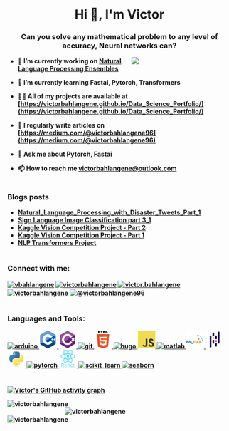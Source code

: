 <h1 align="center">Hi 👋, I'm Victor</h1>
<h3 align="center"><b>Can you solve any mathematical problem to any level of accuracy, Neural networks can?<b></h3>
<img align='right' src='https://c.tenor.com/9z_YpLGzqf4AAAAC/jasonearlsgif-jasonearlsgifs.gif' width="225">

- 🔭 I’m currently working on [Natural Language Processing Ensembles](https://github.com/victorbahlangene/NLP-Disaster-Tweets-kaggle-comp)

- 🌱 I’m currently learning **Fastai, Pytorch, Transformers**

- 👨‍💻 All of my projects are available at [https://victorbahlangene.github.io/Data_Science_Portfolio/](https://victorbahlangene.github.io/Data_Science_Portfolio/)

- 📝 I regularly write articles on [https://medium.com/@victorbahlangene96](https://medium.com/@victorbahlangene96)

- 💬 Ask me about **Pytorch, Fastai**

- 📫 How to reach me **victorbahlangene@outlook.com**

#

### Blogs posts
<!-- BLOG-POST-LIST:START -->
- [Natural_Language_Processing_with_Disaster_Tweets_Part_1](https://medium.com/@victorbahlangene96/natural-language-processing-with-disaster-tweets-part-1-910b61690b9a?source=rss-f688e584b697------2)
- [Sign Language Image Classification part 3_1](https://medium.com/@victorbahlangene96/sign-language-image-classification-part-3-1-a1e6978407e8?source=rss-f688e584b697------2)
- [Kaggle Vision Competition Project - Part 2](https://medium.com/@victorbahlangene96/kaggle-vision-competition-project-part-2-4b5023ffb3cb?source=rss-f688e584b697------2)
- [Kaggle Vision Competition Project - Part 1](https://medium.com/@victorbahlangene96/kaggle-vision-competition-project-part-1-1e1e7a9934f2?source=rss-f688e584b697------2)
- [NLP Transformers Project](https://medium.com/@victorbahlangene96/nlp-transformers-project-827f97476efa?source=rss-f688e584b697------2)
<!-- BLOG-POST-LIST:END -->

#

<h3 align="left">Connect with me:</h3>
<p align="left">
<a href="https://twitter.com/vbahlangene" target="blank"><img align="center" src="https://raw.githubusercontent.com/rahuldkjain/github-profile-readme-generator/master/src/images/icons/Social/twitter.svg" alt="vbahlangene" height="30" width="40" /></a>
<a href="https://linkedin.com/in/victorbahlangene" target="blank"><img align="center" src="https://raw.githubusercontent.com/rahuldkjain/github-profile-readme-generator/master/src/images/icons/Social/linked-in-alt.svg" alt="victorbahlangene" height="30" width="40" /></a>
<a href="https://stackoverflow.com/users/victor.bahlangene" target="blank"><img align="center" src="https://raw.githubusercontent.com/rahuldkjain/github-profile-readme-generator/master/src/images/icons/Social/stack-overflow.svg" alt="victor.bahlangene" height="30" width="40" /></a>
<a href="https://kaggle.com/victorbahlangene" target="blank"><img align="center" src="https://raw.githubusercontent.com/rahuldkjain/github-profile-readme-generator/master/src/images/icons/Social/kaggle.svg" alt="victorbahlangene" height="30" width="40" /></a>
<a href="https://medium.com/@victorbahlangene96" target="blank"><img align="center" src="https://raw.githubusercontent.com/rahuldkjain/github-profile-readme-generator/master/src/images/icons/Social/medium.svg" alt="@victorbahlangene96" height="30" width="40" /></a>
</p>

#

<h3 align="left">Languages and Tools:</h3>
<p align="left"> <a href="https://www.arduino.cc/" target="_blank" rel="noreferrer"> <img src="https://cdn.worldvectorlogo.com/logos/arduino-1.svg" alt="arduino" width="40" height="40"/> </a>  <a href="https://www.w3schools.com/cpp/" target="_blank" rel="noreferrer"> <img src="https://raw.githubusercontent.com/devicons/devicon/master/icons/cplusplus/cplusplus-original.svg" alt="cplusplus" width="40" height="40"/> </a> <a href="https://www.w3schools.com/cs/" target="_blank" rel="noreferrer"> <img src="https://raw.githubusercontent.com/devicons/devicon/master/icons/csharp/csharp-original.svg" alt="csharp" width="40" height="40"/> </a> <a href="https://git-scm.com/" target="_blank" rel="noreferrer"> <img src="https://www.vectorlogo.zone/logos/git-scm/git-scm-icon.svg" alt="git" width="40" height="40"/> </a> <a href="https://www.w3.org/html/" target="_blank" rel="noreferrer"> <img src="https://raw.githubusercontent.com/devicons/devicon/master/icons/html5/html5-original-wordmark.svg" alt="html5" width="40" height="40"/> </a> <a href="https://gohugo.io/" target="_blank" rel="noreferrer"> <img src="https://api.iconify.design/logos-hugo.svg" alt="hugo" width="40" height="40"/> </a> <a href="https://developer.mozilla.org/en-US/docs/Web/JavaScript" target="_blank" rel="noreferrer"> <img src="https://raw.githubusercontent.com/devicons/devicon/master/icons/javascript/javascript-original.svg" alt="javascript" width="40" height="40"/> </a> <a href="https://www.mathworks.com/" target="_blank" rel="noreferrer"> <img src="https://upload.wikimedia.org/wikipedia/commons/2/21/Matlab_Logo.png" alt="matlab" width="40" height="40"/> </a> <a href="https://www.mysql.com/" target="_blank" rel="noreferrer"> <img src="https://raw.githubusercontent.com/devicons/devicon/master/icons/mysql/mysql-original-wordmark.svg" alt="mysql" width="40" height="40"/> </a> <a href="https://pandas.pydata.org/" target="_blank" rel="noreferrer"> <img src="https://raw.githubusercontent.com/devicons/devicon/2ae2a900d2f041da66e950e4d48052658d850630/icons/pandas/pandas-original.svg" alt="pandas" width="40" height="40"/> </a> <a href="https://www.python.org" target="_blank" rel="noreferrer"> <img src="https://raw.githubusercontent.com/devicons/devicon/master/icons/python/python-original.svg" alt="python" width="40" height="40"/> </a> <a href="https://pytorch.org/" target="_blank" rel="noreferrer"> <img src="https://www.vectorlogo.zone/logos/pytorch/pytorch-icon.svg" alt="pytorch" width="40" height="40"/> </a> <a href="https://reactjs.org/" target="_blank" rel="noreferrer"> <img src="https://raw.githubusercontent.com/devicons/devicon/master/icons/react/react-original-wordmark.svg" alt="react" width="40" height="40"/> </a> <a href="https://scikit-learn.org/" target="_blank" rel="noreferrer"> <img src="https://upload.wikimedia.org/wikipedia/commons/0/05/Scikit_learn_logo_small.svg" alt="scikit_learn" width="40" height="40"/> </a> <a href="https://seaborn.pydata.org/" target="_blank" rel="noreferrer"> <img src="https://seaborn.pydata.org/_images/logo-mark-lightbg.svg" alt="seaborn" width="40" height="40"/> </a> </p>

#

[![Victor's GitHub activity graph](https://activity-graph.herokuapp.com/graph?username=victorbahlangene&&theme=xcode)](https://github.com/victorbahlangene)

<p><img align="left" width="325"  src="https://github-readme-stats.vercel.app/api/top-langs?username=victorbahlangene&show_icons=true&locale=en&layout=compact" alt="victorbahlangene" /></p>

<p>&nbsp;<img align="right" width="375"  src="https://github-readme-stats.vercel.app/api?username=victorbahlangene&show_icons=true&locale=en" alt="victorbahlangene" /></p>

<p><img align="center" src="https://github-readme-streak-stats.herokuapp.com/?user=victorbahlangene&" alt="victorbahlangene" /></p>
